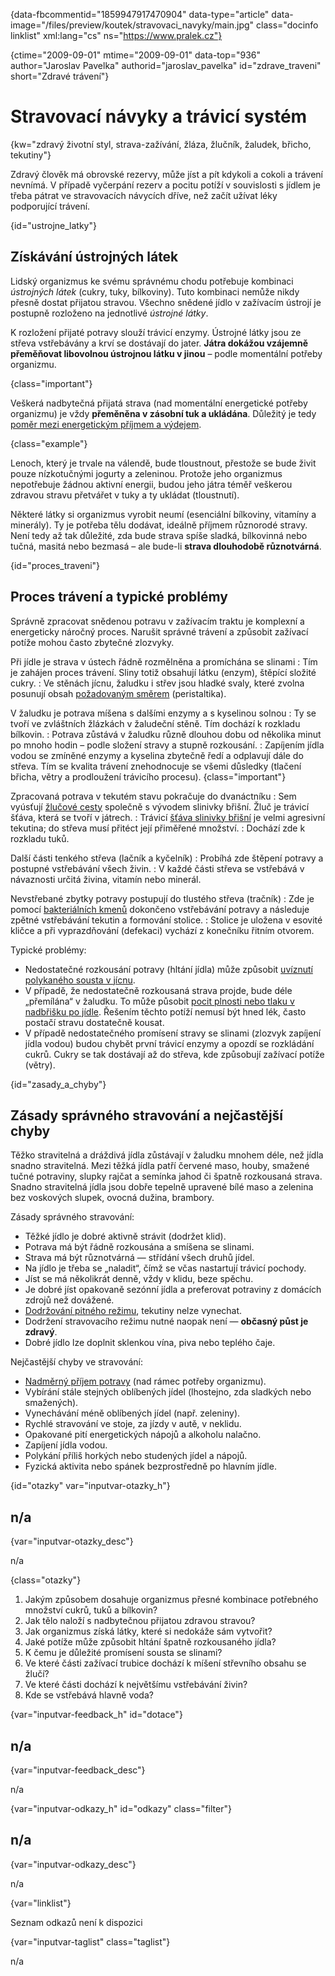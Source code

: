 
{data-fbcommentid="1859947917470904" data-type="article" data-image="/files/preview/koutek/stravovaci_navyky/main.jpg" class="docinfo linklist" xml:lang="cs" ns="https://www.pralek.cz"}

{ctime="2009-09-01" mtime="2009-09-01" data-top="936" author="Jaroslav Pavelka" authorid="jaroslav\_pavelka" id="zdrave\_traveni" short="Zdravé trávení"}

# Stravovací návyky a trávicí systém

<!-- generated attribute kw by user_updatekw.sh on 2021-12-06, do not edit -->

{kw="zdravý životní styl, strava-zažívání, žláza, žlučník, žaludek, břicho, tekutiny"}

Zdravý člověk má obrovské rezervy, může jíst a pít kdykoli a cokoli a trávení nevnímá. V případě vyčerpání rezerv a pocitu potíží v souvislosti s jídlem je třeba pátrat ve stravovacích návycích dříve, než začít užívat léky podporující trávení.

{id="ustrojne_latky"}

## Získávání ústrojných látek

Lidský organizmus ke svému správnému chodu potřebuje kombinaci _ústrojných látek_ (cukry, tuky, bílkoviny). Tuto kombinaci nemůže nikdy přesně dostat přijatou stravou. Všechno snědené jídlo v zažívacím ústrojí je postupně rozloženo na jednotlivé _ústrojné látky_.

K rozložení přijaté potravy slouží trávicí enzymy. Ústrojné látky jsou ze střeva vstřebávány a krví se dostávají do jater. **Játra dokážou vzájemně přeměňovat libovolnou ústrojnou látku v jinou** – podle momentální potřeby organizmu.

{class="important"}

Veškerá nadbytečná přijatá strava (nad momentální energetické potřeby organizmu) je vždy **přeměněna v zásobní tuk a ukládána**. Důležitý je tedy [poměr mezi energetickým příjmem a výdejem][1].

{class="example"}

Lenoch, který je trvale na válendě, bude tloustnout, přestože se bude živit pouze nízkotučnými jogurty a zeleninou. Protože jeho organizmus nepotřebuje žádnou aktivní energii, budou jeho játra téměř veškerou zdravou stravu přetvářet v tuky a ty ukládat (tloustnutí).

Některé látky si organizmus vyrobit neumí (esenciální bílkoviny, vitamíny a minerály). Ty je potřeba tělu dodávat, ideálně příjmem různorodé stravy. Není tedy až tak důležité, zda bude strava spíše sladká, bílkovinná nebo tučná, masitá nebo bezmasá – ale bude-li **strava dlouhodobě různotvárná**.

{id="proces_traveni"}

## Proces trávení a typické problémy

Správně zpracovat snědenou potravu v zažívacím traktu je komplexní a energeticky náročný proces. Narušit správné trávení a způsobit zažívací potíže mohou často zbytečné zlozvyky.

Při jídle je strava v ústech řádně rozmělněna a promíchána se slinami
:   Tím je zahájen proces trávení. Sliny totiž obsahují látku (enzym), štěpící složité cukry.
:   Ve stěnách jícnu, žaludku i střev jsou hladké svaly, které zvolna posunují obsah [požadovaným směrem][2] (peristaltika).

V žaludku je potrava míšena s dalšími enzymy a s kyselinou solnou
:   Ty se tvoří ve zvláštních žlázkách v žaludeční stěně. Tím dochází k rozkladu bílkovin.
:   Potrava zůstává v žaludku různě dlouhou dobu od několika minut po mnoho hodin – podle složení stravy a stupně rozkousání.
:   Zapíjením jídla vodou se zmíněné enzymy a kyselina zbytečně ředí a odplavují dále do střeva. Tím se kvalita trávení znehodnocuje se všemi důsledky (tlačení břicha, větry a prodloužení trávicího procesu). {class="important"}

Zpracovaná potrava v tekutém stavu pokračuje do dvanáctníku
:   Sem vyúsťují [žlučové cesty][3] společně s vývodem slinivky břišní. Žluč je trávicí šťáva, která se tvoří v játrech.
:   Trávicí [šťáva slinivky břišní][4] je velmi agresivní tekutina; do střeva musí přitéct její přiměřené množství.
:   Dochází zde k rozkladu tuků.

Další části tenkého střeva (lačník a kyčelník)
:   Probíhá zde štěpení potravy a postupné vstřebávání všech živin.
:   V každé části střeva se vstřebává v návaznosti určitá živina, vitamín nebo minerál.

Nevstřebané zbytky potravy postupují do tlustého střeva (tračník)
:   Zde je pomocí [bakteriálních kmenů][5] dokončeno vstřebávání potravy a následuje zpětné vstřebávání tekutin a formování stolice.
:   Stolice je uložena v esovité kličce a při vyprazdňování (defekaci) vychází z konečníku řitním otvorem.

Typické problémy:

  * Nedostatečné rozkousání potravy (hltání jídla) může způsobit [uvíznutí polykaného sousta v jícnu][6].
  * V případě, že nedostatečně rozkousaná strava projde, bude déle „přemílána“ v žaludku. To může působit [pocit plnosti nebo tlaku v nadbřišku po jídle][7]. Řešením těchto potíží nemusí být hned lék, často postačí stravu dostatečně kousat.
  * V případě nedostatečného promísení stravy se slinami (zlozvyk zapíjení jídla vodou) budou chybět první trávicí enzymy a opozdí se rozkládání cukrů. Cukry se tak dostávají až do střeva, kde způsobují zažívací potíže (větry).

{id="zasady\_a\_chyby"}

## Zásady správného stravování a nejčastější chyby

Těžko stravitelná a dráždivá jídla zůstávají v žaludku mnohem déle, než jídla snadno stravitelná. Mezi těžká jídla patří červené maso, houby, smažené tučné potraviny, slupky rajčat a semínka jahod či špatně rozkousaná strava. Snadno stravitelná jídla jsou dobře tepelně upravené bílé maso a zelenina bez voskových slupek, ovocná dužina, brambory.

Zásady správného stravování:

  * Těžké jídlo je dobré aktivně strávit (dodržet klid).
  * Potrava má být řádně rozkousána a smíšena se slinami.
  * Strava má být různotvárná — střídání všech druhů jídel.
  * Na jídlo je třeba se „naladit“, čímž se včas nastartují trávicí pochody.
  * Jíst se má několikrát denně, vždy v klidu, beze spěchu.
  * Je dobré jíst opakovaně sezónní jídla a preferovat potraviny z domácích zdrojů než dovážené.
  * [Dodržování pitného režimu][8], tekutiny nelze vynechat.
  * Dodržení stravovacího režimu nutné naopak není — **občasný půst je zdravý**.
  * Dobré jídlo lze doplnit sklenkou vína, piva nebo teplého čaje.

Nejčastější chyby ve stravování:

  * [Nadměrný příjem potravy][1] (nad rámec potřeby organizmu).
  * Vybírání stále stejných oblíbených jídel (lhostejno, zda sladkých nebo smažených).
  * Vynechávání méně oblíbených jídel (např. zeleniny).
  * Rychlé stravování ve stoje, za jízdy v autě, v neklidu.
  * Opakované pití energetických nápojů a alkoholu nalačno.
  * Zapíjení jídla vodou.
  * Polykání příliš horkých nebo studených jídel a nápojů.
  * Fyzická aktivita nebo spánek bezprostředně po hlavním jídle.

{id="otazky" var="inputvar-otazky_h"}

## n/a

{var="inputvar-otazky_desc"}

n/a

{class="otazky"}

  1. Jakým způsobem dosahuje organizmus přesné kombinace potřebného množství cukrů, tuků a bílkovin?
  2. Jak tělo naloží s nadbytečnou přijatou zdravou stravou?
  3. Jak organizmus získá látky, které si nedokáže sám vytvořit?
  4. Jaké potíže může způsobit hltání špatně rozkousaného jídla?
  5. K čemu je důležité promísení sousta se slinami?
  6. Ve které části zažívací trubice dochází k míšení střevního obsahu se žlučí?
  7. Ve které části dochází k největšímu vstřebávání živin?
  8. Kde se vstřebává hlavně voda?

{var="inputvar-feedback_h" id="dotace"}

## n/a

{var="inputvar-feedback_desc"}

n/a

{var="inputvar-odkazy_h" id="odkazy" class="filter"}

## n/a

{var="inputvar-odkazy_desc"}

n/a

{var="linklist"}

Seznam odkazů není k dispozici

{var="inputvar-taglist" class="taglist"}

n/a

 [1]: obezita_a_energie
 [2]: strevni_nepruchodnost
 [3]: zlucove_kameny
 [4]: zanet_slinivky
 [5]: bakterie
 [6]: spolknute_predmety
 [7]: funkcni_poruchy_traveni
 [8]: prijem_tekutin

